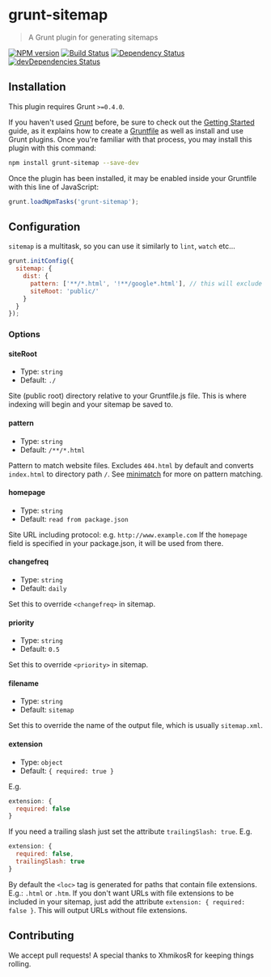 # grunt-sitemap

> A Grunt plugin for generating sitemaps

[![NPM version](https://img.shields.io/npm/v/grunt-sitemap.svg)](https://www.npmjs.com/package/grunt-sitemap)
[![Build Status](https://img.shields.io/travis/com/RayViljoen/grunt-sitemap/master.svg)](https://travis-ci.com/RayViljoen/grunt-sitemap)
[![Dependency Status](https://img.shields.io/david/RayViljoen/grunt-sitemap.svg)](https://david-dm.org/RayViljoen/grunt-sitemap)
[![devDependencies Status](https://img.shields.io/david/dev/RayViljoen/grunt-sitemap.svg)](https://david-dm.org/RayViljoen/grunt-sitemap?type=dev)

## Installation

This plugin requires Grunt `>=0.4.0`.

If you haven't used [Grunt](https://gruntjs.com/) before, be sure to check out
the [Getting Started](https://gruntjs.com/getting-started) guide, as it explains
how to create a [Gruntfile](https://gruntjs.com/sample-gruntfile) as well as
install and use Grunt plugins. Once you're familiar with that process, you may
install this plugin with this command:

```sh
npm install grunt-sitemap --save-dev
```

Once the plugin has been installed, it may be enabled inside your Gruntfile with
this line of JavaScript:

```js
grunt.loadNpmTasks('grunt-sitemap');
```

## Configuration

`sitemap` is a multitask, so you can use it similarly to `lint`, `watch` etc...

```js
grunt.initConfig({
  sitemap: {
    dist: {
      pattern: ['**/*.html', '!**/google*.html'], // this will exclude 'google*.html'
      siteRoot: 'public/'
    }
  }
});
```

### Options

#### siteRoot

* Type: `string`
* Default: `./`

Site (public root) directory relative to your Gruntfile.js file.
This is where indexing will begin and your sitemap be saved to.

#### pattern

* Type: `string`
* Default: `/**/*.html`

Pattern to match website files. Excludes `404.html` by default and converts `index.html` to directory path `/`.
See [minimatch](https://github.com/isaacs/minimatch) for more on pattern matching.

#### homepage

* Type: `string`
* Default: `read from package.json`

Site URL including protocol: e.g. `http://www.example.com`
If the `homepage` field is specified in your package.json, it will be used from there.

#### changefreq

* Type: `string`
* Default: `daily`

Set this to override `<changefreq>` in sitemap.

#### priority

* Type: `string`
* Default: `0.5`

Set this to override `<priority>` in sitemap.

#### filename

* Type: `string`
* Default: `sitemap`

Set this to override the name of the output file, which is usually `sitemap.xml`.

#### extension

* Type: `object`
* Default: `{ required: true }`

E.g.

```js
extension: {
  required: false
}
```

If you need a trailing slash just set the attribute `trailingSlash: true`. E.g.

```js
extension: {
  required: false,
  trailingSlash: true
}
```

By default the `<loc>` tag is generated for paths that contain file extensions.
E.g.: `.html` or `.htm`. If you don't want URLs with file extensions to be included
in your sitemap, just add the attribute `extension: { required: false }`.
This will output URLs without file extensions.

## Contributing

We accept pull requests! A special thanks to XhmikosR for keeping things rolling.
